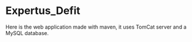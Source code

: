 # Expertus_Defit

Here is the web application made with maven, it uses TomCat server and a MySQL database.
